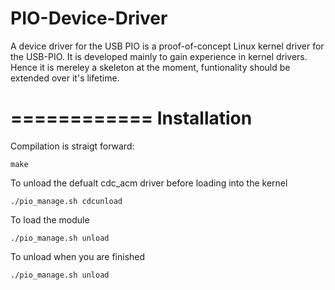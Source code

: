 PIO-Device-Driver
=================

A device driver for the USB PIO is a proof-of-concept Linux kernel driver for the USB-PIO. It is developed mainly to gain experience in kernel drivers. Hence it is mereley a skeleton at the moment, funtionality should be extended over it's lifetime.

============
Installation
============

Compilation is straigt forward:

    make

To unload the defualt cdc_acm driver before loading into the kernel

    ./pio_manage.sh cdcunload

To load the module

    ./pio_manage.sh unload

To unload when you are finished

    ./pio_manage.sh unload

